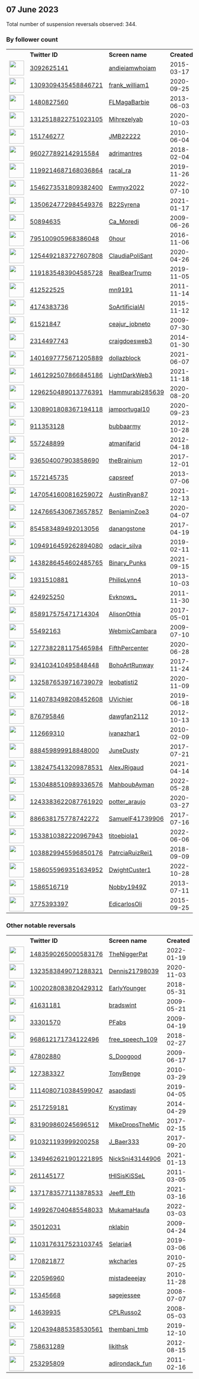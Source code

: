 
## 07 June 2023
Total number of suspension reversals observed: 344.

### By follower count
<table><tr><th></th><th align="left">Twitter ID</th><th align="left">Screen name</th>
<th align="left">Created</th><th align="left">Status</th><th align="left">Suspended</th><th align="left">Followers</th>
<tr><td><a href="https://pbs.twimg.com/profile_images/1669563526342492164/NrH95QjG_normal.jpg"><img src="https://pbs.twimg.com/profile_images/1669563526342492164/NrH95QjG_normal.jpg" width="40px" height="40px" align="center"/></a></td><td><a href="https://twitter.com/intent/user?user_id=3092625141">3092625141</a></td><td><a href="https://twitter.com/andieiamwhoiam">andieiamwhoiam</a></td><td>2015-03-17</td><td align="center"></td><td></td><td>28394</td></tr>
<tr><td><a href="https://pbs.twimg.com/profile_images/1581485499285471232/lJlhtBHv_normal.jpg"><img src="https://pbs.twimg.com/profile_images/1581485499285471232/lJlhtBHv_normal.jpg" width="40px" height="40px" align="center"/></a></td><td><a href="https://twitter.com/intent/user?user_id=1309309435458846721">1309309435458846721</a></td><td><a href="https://twitter.com/frank_william1">frank_william1</a></td><td>2020-09-25</td><td align="center"></td><td>2023-03-04</td><td>23016</td></tr>
<tr><td><a href="https://pbs.twimg.com/profile_images/1666339820375769089/3tMLOmSw_normal.jpg"><img src="https://pbs.twimg.com/profile_images/1666339820375769089/3tMLOmSw_normal.jpg" width="40px" height="40px" align="center"/></a></td><td><a href="https://twitter.com/intent/user?user_id=1480827560">1480827560</a></td><td><a href="https://twitter.com/FLMagaBarbie">FLMagaBarbie</a></td><td>2013-06-03</td><td align="center"></td><td>2023-04-22</td><td>22649</td></tr>
<tr><td><a href="https://pbs.twimg.com/profile_images/1666206983295229961/Iqk5PCDo_normal.jpg"><img src="https://pbs.twimg.com/profile_images/1666206983295229961/Iqk5PCDo_normal.jpg" width="40px" height="40px" align="center"/></a></td><td><a href="https://twitter.com/intent/user?user_id=1312518822751023105">1312518822751023105</a></td><td><a href="https://twitter.com/Mihrezelyab">Mihrezelyab</a></td><td>2020-10-03</td><td align="center"></td><td></td><td>19932</td></tr>
<tr><td><a href="https://pbs.twimg.com/profile_images/1550271652348526592/Zup1fdKK_normal.jpg"><img src="https://pbs.twimg.com/profile_images/1550271652348526592/Zup1fdKK_normal.jpg" width="40px" height="40px" align="center"/></a></td><td><a href="https://twitter.com/intent/user?user_id=151746277">151746277</a></td><td><a href="https://twitter.com/JMB22222">JMB22222</a></td><td>2010-06-04</td><td align="center"></td><td>2022-10-21</td><td>18138</td></tr>
<tr><td><a href="https://pbs.twimg.com/profile_images/1666529333916192772/AKubbsq0_normal.jpg"><img src="https://pbs.twimg.com/profile_images/1666529333916192772/AKubbsq0_normal.jpg" width="40px" height="40px" align="center"/></a></td><td><a href="https://twitter.com/intent/user?user_id=960277892142915584">960277892142915584</a></td><td><a href="https://twitter.com/adrimantres">adrimantres</a></td><td>2018-02-04</td><td align="center"></td><td>2023-03-04</td><td>15835</td></tr>
<tr><td><a href="https://pbs.twimg.com/profile_images/1590147034883174401/ii6qzvgt_normal.jpg"><img src="https://pbs.twimg.com/profile_images/1590147034883174401/ii6qzvgt_normal.jpg" width="40px" height="40px" align="center"/></a></td><td><a href="https://twitter.com/intent/user?user_id=1199214687168036864">1199214687168036864</a></td><td><a href="https://twitter.com/racal_ra">racal_ra</a></td><td>2019-11-26</td><td align="center">🚫</td><td>2023-04-30</td><td>14069</td></tr>
<tr><td><a href="https://pbs.twimg.com/profile_images/1623987547100643329/jo4S_dtJ_normal.jpg"><img src="https://pbs.twimg.com/profile_images/1623987547100643329/jo4S_dtJ_normal.jpg" width="40px" height="40px" align="center"/></a></td><td><a href="https://twitter.com/intent/user?user_id=1546273531809382400">1546273531809382400</a></td><td><a href="https://twitter.com/Ewmyx2022">Ewmyx2022</a></td><td>2022-07-10</td><td align="center"></td><td>2023-03-15</td><td>13918</td></tr>
<tr><td><a href="https://pbs.twimg.com/profile_images/1647785693597388803/jfzZUUQc_normal.jpg"><img src="https://pbs.twimg.com/profile_images/1647785693597388803/jfzZUUQc_normal.jpg" width="40px" height="40px" align="center"/></a></td><td><a href="https://twitter.com/intent/user?user_id=1350624772984549376">1350624772984549376</a></td><td><a href="https://twitter.com/B22Syrena">B22Syrena</a></td><td>2021-01-17</td><td align="center"></td><td></td><td>10366</td></tr>
<tr><td><a href="https://pbs.twimg.com/profile_images/1575635361912561665/RpKEvcEU_normal.jpg"><img src="https://pbs.twimg.com/profile_images/1575635361912561665/RpKEvcEU_normal.jpg" width="40px" height="40px" align="center"/></a></td><td><a href="https://twitter.com/intent/user?user_id=50894635">50894635</a></td><td><a href="https://twitter.com/Ca_Moredi">Ca_Moredi</a></td><td>2009-06-26</td><td align="center"></td><td>2022-10-17</td><td>9657</td></tr>
<tr><td><a href="https://pbs.twimg.com/profile_images/1668070999584022529/rV0HjBdU_normal.jpg"><img src="https://pbs.twimg.com/profile_images/1668070999584022529/rV0HjBdU_normal.jpg" width="40px" height="40px" align="center"/></a></td><td><a href="https://twitter.com/intent/user?user_id=795100905968386048">795100905968386048</a></td><td><a href="https://twitter.com/0hour">0hour</a></td><td>2016-11-06</td><td align="center"></td><td></td><td>9340</td></tr>
<tr><td><a href="https://pbs.twimg.com/profile_images/1618709101374050306/ac3aTwCC_normal.jpg"><img src="https://pbs.twimg.com/profile_images/1618709101374050306/ac3aTwCC_normal.jpg" width="40px" height="40px" align="center"/></a></td><td><a href="https://twitter.com/intent/user?user_id=1254492183727607808">1254492183727607808</a></td><td><a href="https://twitter.com/ClaudiaPoliSant">ClaudiaPoliSant</a></td><td>2020-04-26</td><td align="center"></td><td>2022-11-08</td><td>8626</td></tr>
<tr><td><a href="https://pbs.twimg.com/profile_images/1272595260435243010/jDSD8FJ__normal.jpg"><img src="https://pbs.twimg.com/profile_images/1272595260435243010/jDSD8FJ__normal.jpg" width="40px" height="40px" align="center"/></a></td><td><a href="https://twitter.com/intent/user?user_id=1191835483904585728">1191835483904585728</a></td><td><a href="https://twitter.com/RealBearTrump">RealBearTrump</a></td><td>2019-11-05</td><td align="center"></td><td></td><td>7333</td></tr>
<tr><td><a href="https://pbs.twimg.com/profile_images/1502337617957957645/NN23FNma_normal.jpg"><img src="https://pbs.twimg.com/profile_images/1502337617957957645/NN23FNma_normal.jpg" width="40px" height="40px" align="center"/></a></td><td><a href="https://twitter.com/intent/user?user_id=412522525">412522525</a></td><td><a href="https://twitter.com/mn9191">mn9191</a></td><td>2011-11-14</td><td align="center"></td><td>2023-05-25</td><td>7267</td></tr>
<tr><td><a href="https://pbs.twimg.com/profile_images/1659958968465104897/2OCDHqIL_normal.jpg"><img src="https://pbs.twimg.com/profile_images/1659958968465104897/2OCDHqIL_normal.jpg" width="40px" height="40px" align="center"/></a></td><td><a href="https://twitter.com/intent/user?user_id=4174383736">4174383736</a></td><td><a href="https://twitter.com/SoArtificialAI">SoArtificialAI</a></td><td>2015-11-12</td><td align="center"></td><td>2023-03-29</td><td>7170</td></tr>
<tr><td><a href="https://pbs.twimg.com/profile_images/1639849875817873410/asRZUDoO_normal.jpg"><img src="https://pbs.twimg.com/profile_images/1639849875817873410/asRZUDoO_normal.jpg" width="40px" height="40px" align="center"/></a></td><td><a href="https://twitter.com/intent/user?user_id=61521847">61521847</a></td><td><a href="https://twitter.com/ceajur_jobneto">ceajur_jobneto</a></td><td>2009-07-30</td><td align="center"></td><td></td><td>6995</td></tr>
<tr><td><a href="https://pbs.twimg.com/profile_images/1669768503618928657/pUJWE058_normal.jpg"><img src="https://pbs.twimg.com/profile_images/1669768503618928657/pUJWE058_normal.jpg" width="40px" height="40px" align="center"/></a></td><td><a href="https://twitter.com/intent/user?user_id=2314497743">2314497743</a></td><td><a href="https://twitter.com/craigdoesweb3">craigdoesweb3</a></td><td>2014-01-30</td><td align="center"></td><td>2023-06-01</td><td>6989</td></tr>
<tr><td><a href="https://pbs.twimg.com/profile_images/1669500655726100481/zxODU01T_normal.png"><img src="https://pbs.twimg.com/profile_images/1669500655726100481/zxODU01T_normal.png" width="40px" height="40px" align="center"/></a></td><td><a href="https://twitter.com/intent/user?user_id=1401697775671205889">1401697775671205889</a></td><td><a href="https://twitter.com/dollazblock">dollazblock</a></td><td>2021-06-07</td><td align="center"></td><td>2023-06-01</td><td>5881</td></tr>
<tr><td><a href="https://pbs.twimg.com/profile_images/1575129345567428612/Ejgeg_y5_normal.jpg"><img src="https://pbs.twimg.com/profile_images/1575129345567428612/Ejgeg_y5_normal.jpg" width="40px" height="40px" align="center"/></a></td><td><a href="https://twitter.com/intent/user?user_id=1461292507866845186">1461292507866845186</a></td><td><a href="https://twitter.com/LightDarkWeb3">LightDarkWeb3</a></td><td>2021-11-18</td><td align="center"></td><td>2023-06-01</td><td>5765</td></tr>
<tr><td><a href="https://pbs.twimg.com/profile_images/1523613642876325888/TcbH7tCz_normal.jpg"><img src="https://pbs.twimg.com/profile_images/1523613642876325888/TcbH7tCz_normal.jpg" width="40px" height="40px" align="center"/></a></td><td><a href="https://twitter.com/intent/user?user_id=1296250489013776391">1296250489013776391</a></td><td><a href="https://twitter.com/Hammurabi285639">Hammurabi285639</a></td><td>2020-08-20</td><td align="center"></td><td></td><td>5539</td></tr>
<tr><td><a href="https://pbs.twimg.com/profile_images/1467675293473255425/0WAv_gj9_normal.jpg"><img src="https://pbs.twimg.com/profile_images/1467675293473255425/0WAv_gj9_normal.jpg" width="40px" height="40px" align="center"/></a></td><td><a href="https://twitter.com/intent/user?user_id=1308901808367194118">1308901808367194118</a></td><td><a href="https://twitter.com/jamportugal10">jamportugal10</a></td><td>2020-09-23</td><td align="center"></td><td></td><td>5377</td></tr>
<tr><td><a href="https://pbs.twimg.com/profile_images/1220511851756302336/ysvBDFpo_normal.jpg"><img src="https://pbs.twimg.com/profile_images/1220511851756302336/ysvBDFpo_normal.jpg" width="40px" height="40px" align="center"/></a></td><td><a href="https://twitter.com/intent/user?user_id=911353128">911353128</a></td><td><a href="https://twitter.com/bubbaarmy">bubbaarmy</a></td><td>2012-10-28</td><td align="center"></td><td></td><td>5374</td></tr>
<tr><td><a href="https://pbs.twimg.com/profile_images/610456299046891520/-jQnpRYy_normal.jpg"><img src="https://pbs.twimg.com/profile_images/610456299046891520/-jQnpRYy_normal.jpg" width="40px" height="40px" align="center"/></a></td><td><a href="https://twitter.com/intent/user?user_id=557248899">557248899</a></td><td><a href="https://twitter.com/atmanifarid">atmanifarid</a></td><td>2012-04-18</td><td align="center"></td><td>2023-05-29</td><td>5059</td></tr>
<tr><td><a href="https://pbs.twimg.com/profile_images/1667617941846646786/VdzNk2R8_normal.jpg"><img src="https://pbs.twimg.com/profile_images/1667617941846646786/VdzNk2R8_normal.jpg" width="40px" height="40px" align="center"/></a></td><td><a href="https://twitter.com/intent/user?user_id=936504007903858690">936504007903858690</a></td><td><a href="https://twitter.com/theBrainium">theBrainium</a></td><td>2017-12-01</td><td align="center"></td><td>2023-06-01</td><td>5049</td></tr>
<tr><td><a href="https://pbs.twimg.com/profile_images/1018274420530532352/HClD1g89_normal.jpg"><img src="https://pbs.twimg.com/profile_images/1018274420530532352/HClD1g89_normal.jpg" width="40px" height="40px" align="center"/></a></td><td><a href="https://twitter.com/intent/user?user_id=1572145735">1572145735</a></td><td><a href="https://twitter.com/capsreef">capsreef</a></td><td>2013-07-06</td><td align="center"></td><td></td><td>4941</td></tr>
<tr><td><a href="https://pbs.twimg.com/profile_images/1616704431302615040/guX8yu1k_normal.png"><img src="https://pbs.twimg.com/profile_images/1616704431302615040/guX8yu1k_normal.png" width="40px" height="40px" align="center"/></a></td><td><a href="https://twitter.com/intent/user?user_id=1470541600816259072">1470541600816259072</a></td><td><a href="https://twitter.com/AustinRyan87">AustinRyan87</a></td><td>2021-12-13</td><td align="center"></td><td>2023-06-01</td><td>4425</td></tr>
<tr><td><a href="https://pbs.twimg.com/profile_images/1650293064500498440/9pkyxhhM_normal.jpg"><img src="https://pbs.twimg.com/profile_images/1650293064500498440/9pkyxhhM_normal.jpg" width="40px" height="40px" align="center"/></a></td><td><a href="https://twitter.com/intent/user?user_id=1247665430673657857">1247665430673657857</a></td><td><a href="https://twitter.com/BenjaminZoe3">BenjaminZoe3</a></td><td>2020-04-07</td><td align="center"></td><td>2023-06-02</td><td>4277</td></tr>
<tr><td><a href="https://pbs.twimg.com/profile_images/1586223545750675456/UqkfPQim_normal.jpg"><img src="https://pbs.twimg.com/profile_images/1586223545750675456/UqkfPQim_normal.jpg" width="40px" height="40px" align="center"/></a></td><td><a href="https://twitter.com/intent/user?user_id=854583489492013056">854583489492013056</a></td><td><a href="https://twitter.com/danangstone">danangstone</a></td><td>2017-04-19</td><td align="center"></td><td>2023-05-11</td><td>4165</td></tr>
<tr><td><a href="https://pbs.twimg.com/profile_images/1496468357394145281/8FLBKHdc_normal.jpg"><img src="https://pbs.twimg.com/profile_images/1496468357394145281/8FLBKHdc_normal.jpg" width="40px" height="40px" align="center"/></a></td><td><a href="https://twitter.com/intent/user?user_id=1094916459262894080">1094916459262894080</a></td><td><a href="https://twitter.com/odacir_silva">odacir_silva</a></td><td>2019-02-11</td><td align="center"></td><td>2022-11-08</td><td>4063</td></tr>
<tr><td><a href="https://pbs.twimg.com/profile_images/1438289035810770946/2oDzcMQo_normal.jpg"><img src="https://pbs.twimg.com/profile_images/1438289035810770946/2oDzcMQo_normal.jpg" width="40px" height="40px" align="center"/></a></td><td><a href="https://twitter.com/intent/user?user_id=1438286454602485765">1438286454602485765</a></td><td><a href="https://twitter.com/Binary_Punks">Binary_Punks</a></td><td>2021-09-15</td><td align="center"></td><td>2023-01-16</td><td>3857</td></tr>
<tr><td><a href="https://pbs.twimg.com/profile_images/1667591577701687296/nfzhgR6Y_normal.jpg"><img src="https://pbs.twimg.com/profile_images/1667591577701687296/nfzhgR6Y_normal.jpg" width="40px" height="40px" align="center"/></a></td><td><a href="https://twitter.com/intent/user?user_id=1931510881">1931510881</a></td><td><a href="https://twitter.com/PhilipLynn4">PhilipLynn4</a></td><td>2013-10-03</td><td align="center"></td><td>2022-08-19</td><td>3830</td></tr>
<tr><td><a href="https://pbs.twimg.com/profile_images/1670292205200605185/DOmWCxVH_normal.jpg"><img src="https://pbs.twimg.com/profile_images/1670292205200605185/DOmWCxVH_normal.jpg" width="40px" height="40px" align="center"/></a></td><td><a href="https://twitter.com/intent/user?user_id=424925250">424925250</a></td><td><a href="https://twitter.com/Evknows_">Evknows_</a></td><td>2011-11-30</td><td align="center"></td><td>2023-06-01</td><td>3824</td></tr>
<tr><td><a href="https://pbs.twimg.com/profile_images/1644150850431119362/iJqVFFeu_normal.jpg"><img src="https://pbs.twimg.com/profile_images/1644150850431119362/iJqVFFeu_normal.jpg" width="40px" height="40px" align="center"/></a></td><td><a href="https://twitter.com/intent/user?user_id=858917575471714304">858917575471714304</a></td><td><a href="https://twitter.com/AlisonOthia">AlisonOthia</a></td><td>2017-05-01</td><td align="center"></td><td>2022-05-26</td><td>3750</td></tr>
<tr><td><a href="https://pbs.twimg.com/profile_images/1381998914988036097/v8nyCZZE_normal.jpg"><img src="https://pbs.twimg.com/profile_images/1381998914988036097/v8nyCZZE_normal.jpg" width="40px" height="40px" align="center"/></a></td><td><a href="https://twitter.com/intent/user?user_id=55492163">55492163</a></td><td><a href="https://twitter.com/WebmixCambara">WebmixCambara</a></td><td>2009-07-10</td><td align="center"></td><td>2022-11-20</td><td>3597</td></tr>
<tr><td><a href="https://pbs.twimg.com/profile_images/1383252477273800707/UaxGFVpY_normal.jpg"><img src="https://pbs.twimg.com/profile_images/1383252477273800707/UaxGFVpY_normal.jpg" width="40px" height="40px" align="center"/></a></td><td><a href="https://twitter.com/intent/user?user_id=1277382281175465984">1277382281175465984</a></td><td><a href="https://twitter.com/FifthPercenter">FifthPercenter</a></td><td>2020-06-28</td><td align="center"></td><td>2022-11-30</td><td>3570</td></tr>
<tr><td><a href="https://pbs.twimg.com/profile_images/1662421439549677568/_85GbYit_normal.jpg"><img src="https://pbs.twimg.com/profile_images/1662421439549677568/_85GbYit_normal.jpg" width="40px" height="40px" align="center"/></a></td><td><a href="https://twitter.com/intent/user?user_id=934103410495848448">934103410495848448</a></td><td><a href="https://twitter.com/BohoArtRunway">BohoArtRunway</a></td><td>2017-11-24</td><td align="center"></td><td>2023-06-02</td><td>3542</td></tr>
<tr><td><a href="https://pbs.twimg.com/profile_images/1506992275645247492/3mUMhJTs_normal.jpg"><img src="https://pbs.twimg.com/profile_images/1506992275645247492/3mUMhJTs_normal.jpg" width="40px" height="40px" align="center"/></a></td><td><a href="https://twitter.com/intent/user?user_id=1325876539716739079">1325876539716739079</a></td><td><a href="https://twitter.com/leobatisti2">leobatisti2</a></td><td>2020-11-09</td><td align="center"></td><td></td><td>3478</td></tr>
<tr><td><a href="https://pbs.twimg.com/profile_images/1483412028182126595/5ZzY8CAK_normal.jpg"><img src="https://pbs.twimg.com/profile_images/1483412028182126595/5ZzY8CAK_normal.jpg" width="40px" height="40px" align="center"/></a></td><td><a href="https://twitter.com/intent/user?user_id=1140783498208452608">1140783498208452608</a></td><td><a href="https://twitter.com/UVichier">UVichier</a></td><td>2019-06-18</td><td align="center"></td><td>2022-09-21</td><td>3442</td></tr>
<tr><td><a href="https://pbs.twimg.com/profile_images/1154375414292340742/vfU3loKK_normal.jpg"><img src="https://pbs.twimg.com/profile_images/1154375414292340742/vfU3loKK_normal.jpg" width="40px" height="40px" align="center"/></a></td><td><a href="https://twitter.com/intent/user?user_id=876795846">876795846</a></td><td><a href="https://twitter.com/dawgfan2112">dawgfan2112</a></td><td>2012-10-13</td><td align="center"></td><td></td><td>3423</td></tr>
<tr><td><a href="https://pbs.twimg.com/profile_images/1651505234135642114/je6G99h-_normal.jpg"><img src="https://pbs.twimg.com/profile_images/1651505234135642114/je6G99h-_normal.jpg" width="40px" height="40px" align="center"/></a></td><td><a href="https://twitter.com/intent/user?user_id=112669310">112669310</a></td><td><a href="https://twitter.com/ivanazhar1">ivanazhar1</a></td><td>2010-02-09</td><td align="center"></td><td>2023-03-21</td><td>3378</td></tr>
<tr><td><a href="https://pbs.twimg.com/profile_images/890570126113878016/f3QQbH-Q_normal.jpg"><img src="https://pbs.twimg.com/profile_images/890570126113878016/f3QQbH-Q_normal.jpg" width="40px" height="40px" align="center"/></a></td><td><a href="https://twitter.com/intent/user?user_id=888459899918848000">888459899918848000</a></td><td><a href="https://twitter.com/JuneDusty">JuneDusty</a></td><td>2017-07-21</td><td align="center"></td><td>2022-08-22</td><td>3186</td></tr>
<tr><td><a href="https://pbs.twimg.com/profile_images/1484337333314809859/v5Sa7V-B_normal.jpg"><img src="https://pbs.twimg.com/profile_images/1484337333314809859/v5Sa7V-B_normal.jpg" width="40px" height="40px" align="center"/></a></td><td><a href="https://twitter.com/intent/user?user_id=1382475413209878531">1382475413209878531</a></td><td><a href="https://twitter.com/AlexJRigaud">AlexJRigaud</a></td><td>2021-04-14</td><td align="center"></td><td></td><td>3136</td></tr>
<tr><td><a href="https://pbs.twimg.com/profile_images/1638985214344024064/2nYLspW0_normal.jpg"><img src="https://pbs.twimg.com/profile_images/1638985214344024064/2nYLspW0_normal.jpg" width="40px" height="40px" align="center"/></a></td><td><a href="https://twitter.com/intent/user?user_id=1530488510989336576">1530488510989336576</a></td><td><a href="https://twitter.com/MahboubAyman">MahboubAyman</a></td><td>2022-05-28</td><td align="center"></td><td>2023-06-01</td><td>3045</td></tr>
<tr><td><a href="https://pbs.twimg.com/profile_images/1660425732223381506/z2GPBCCr_normal.jpg"><img src="https://pbs.twimg.com/profile_images/1660425732223381506/z2GPBCCr_normal.jpg" width="40px" height="40px" align="center"/></a></td><td><a href="https://twitter.com/intent/user?user_id=1243383622087761920">1243383622087761920</a></td><td><a href="https://twitter.com/potter_araujo">potter_araujo</a></td><td>2020-03-27</td><td align="center"></td><td>2022-10-14</td><td>2916</td></tr>
<tr><td><a href="https://pbs.twimg.com/profile_images/1070051508429967360/bigm2HIH_normal.jpg"><img src="https://pbs.twimg.com/profile_images/1070051508429967360/bigm2HIH_normal.jpg" width="40px" height="40px" align="center"/></a></td><td><a href="https://twitter.com/intent/user?user_id=886638175778742272">886638175778742272</a></td><td><a href="https://twitter.com/SamuelF41739906">SamuelF41739906</a></td><td>2017-07-16</td><td align="center"></td><td>2022-10-17</td><td>2741</td></tr>
<tr><td><a href="https://pbs.twimg.com/profile_images/1664343647045689365/0eJsq3xP_normal.jpg"><img src="https://pbs.twimg.com/profile_images/1664343647045689365/0eJsq3xP_normal.jpg" width="40px" height="40px" align="center"/></a></td><td><a href="https://twitter.com/intent/user?user_id=1533810382220967943">1533810382220967943</a></td><td><a href="https://twitter.com/titoebiola1">titoebiola1</a></td><td>2022-06-06</td><td align="center"></td><td>2023-03-19</td><td>2659</td></tr>
<tr><td><a href="https://pbs.twimg.com/profile_images/1559971307311095809/1xBV1f8R_normal.png"><img src="https://pbs.twimg.com/profile_images/1559971307311095809/1xBV1f8R_normal.png" width="40px" height="40px" align="center"/></a></td><td><a href="https://twitter.com/intent/user?user_id=1038829945596850176">1038829945596850176</a></td><td><a href="https://twitter.com/PatrciaRuizRei1">PatrciaRuizRei1</a></td><td>2018-09-09</td><td align="center"></td><td>2022-12-10</td><td>2655</td></tr>
<tr><td><a href="https://pbs.twimg.com/profile_images/1597685424905920521/Xwfm-EMQ_normal.jpg"><img src="https://pbs.twimg.com/profile_images/1597685424905920521/Xwfm-EMQ_normal.jpg" width="40px" height="40px" align="center"/></a></td><td><a href="https://twitter.com/intent/user?user_id=1586055969351634952">1586055969351634952</a></td><td><a href="https://twitter.com/DwightCuster1">DwightCuster1</a></td><td>2022-10-28</td><td align="center"></td><td>2023-06-06</td><td>2648</td></tr>
<tr><td><a href="https://pbs.twimg.com/profile_images/683294842626150400/q0qHvsoT_normal.jpg"><img src="https://pbs.twimg.com/profile_images/683294842626150400/q0qHvsoT_normal.jpg" width="40px" height="40px" align="center"/></a></td><td><a href="https://twitter.com/intent/user?user_id=1586516719">1586516719</a></td><td><a href="https://twitter.com/Nobby1949Z">Nobby1949Z</a></td><td>2013-07-11</td><td align="center"></td><td></td><td>2490</td></tr>
<tr><td><a href="https://pbs.twimg.com/profile_images/1559992449703059458/mhamtR_Z_normal.jpg"><img src="https://pbs.twimg.com/profile_images/1559992449703059458/mhamtR_Z_normal.jpg" width="40px" height="40px" align="center"/></a></td><td><a href="https://twitter.com/intent/user?user_id=3775393397">3775393397</a></td><td><a href="https://twitter.com/EdicarlosOli">EdicarlosOli</a></td><td>2015-09-25</td><td align="center"></td><td>2022-10-15</td><td>2426</td></tr>
</table>

### Other notable reversals
<table><tr><th></th><th align="left">Twitter ID</th><th align="left">Screen name</th>
<th align="left">Created</th><th align="left">Status</th><th align="left">Suspended</th><th align="left">Followers</th>
<tr><td><a href="https://pbs.twimg.com/profile_images/1484326148863524874/cx4488n__normal.jpg"><img src="https://pbs.twimg.com/profile_images/1484326148863524874/cx4488n__normal.jpg" width="40px" height="40px" align="center"/></a></td><td><a href="https://twitter.com/intent/user?user_id=1483590265000583176">1483590265000583176</a></td><td><a href="https://twitter.com/TheNiggerPat">TheNiggerPat</a></td><td>2022-01-19</td><td align="center"></td><td>2022-11-07</td><td>474</td></tr>
<tr><td><a href="https://pbs.twimg.com/profile_images/1668155251466149890/lcnfMiFI_normal.jpg"><img src="https://pbs.twimg.com/profile_images/1668155251466149890/lcnfMiFI_normal.jpg" width="40px" height="40px" align="center"/></a></td><td><a href="https://twitter.com/intent/user?user_id=1323583849071288321">1323583849071288321</a></td><td><a href="https://twitter.com/Dennis21798039">Dennis21798039</a></td><td>2020-11-03</td><td align="center"></td><td>2022-12-31</td><td>913</td></tr>
<tr><td><a href="https://pbs.twimg.com/profile_images/1337752286987214848/-PqtcgUS_normal.jpg"><img src="https://pbs.twimg.com/profile_images/1337752286987214848/-PqtcgUS_normal.jpg" width="40px" height="40px" align="center"/></a></td><td><a href="https://twitter.com/intent/user?user_id=1002028083820429312">1002028083820429312</a></td><td><a href="https://twitter.com/EarlyYounger">EarlyYounger</a></td><td>2018-05-31</td><td align="center"></td><td>2023-05-28</td><td>173</td></tr>
<tr><td><a href="https://pbs.twimg.com/profile_images/1103822726089883648/08vgvgeO_normal.png"><img src="https://pbs.twimg.com/profile_images/1103822726089883648/08vgvgeO_normal.png" width="40px" height="40px" align="center"/></a></td><td><a href="https://twitter.com/intent/user?user_id=41631181">41631181</a></td><td><a href="https://twitter.com/bradswint">bradswint</a></td><td>2009-05-21</td><td align="center">🔒</td><td>2023-03-30</td><td>20</td></tr>
<tr><td><a href="https://pbs.twimg.com/profile_images/1327303728806981634/xSbbAKcy_normal.jpg"><img src="https://pbs.twimg.com/profile_images/1327303728806981634/xSbbAKcy_normal.jpg" width="40px" height="40px" align="center"/></a></td><td><a href="https://twitter.com/intent/user?user_id=33301570">33301570</a></td><td><a href="https://twitter.com/PFabs">PFabs</a></td><td>2009-04-19</td><td align="center"></td><td>2023-05-28</td><td>41</td></tr>
<tr><td><a href="https://abs.twimg.com/sticky/default_profile_images/default_profile_normal.png"><img src="https://abs.twimg.com/sticky/default_profile_images/default_profile_normal.png" width="40px" height="40px" align="center"/></a></td><td><a href="https://twitter.com/intent/user?user_id=968612171734122496">968612171734122496</a></td><td><a href="https://twitter.com/free_speech_109">free_speech_109</a></td><td>2018-02-27</td><td align="center"></td><td>2023-05-28</td><td>38</td></tr>
<tr><td><a href="https://pbs.twimg.com/profile_images/1437846248560672779/iQjxrec0_normal.jpg"><img src="https://pbs.twimg.com/profile_images/1437846248560672779/iQjxrec0_normal.jpg" width="40px" height="40px" align="center"/></a></td><td><a href="https://twitter.com/intent/user?user_id=47802880">47802880</a></td><td><a href="https://twitter.com/S_Doogood">S_Doogood</a></td><td>2009-06-17</td><td align="center"></td><td>2022-12-11</td><td>476</td></tr>
<tr><td><a href="https://pbs.twimg.com/profile_images/430532192070930433/tOQvELd-_normal.jpeg"><img src="https://pbs.twimg.com/profile_images/430532192070930433/tOQvELd-_normal.jpeg" width="40px" height="40px" align="center"/></a></td><td><a href="https://twitter.com/intent/user?user_id=127383327">127383327</a></td><td><a href="https://twitter.com/TonyBenge">TonyBenge</a></td><td>2010-03-29</td><td align="center"></td><td>2023-06-02</td><td>1191</td></tr>
<tr><td><a href="https://pbs.twimg.com/profile_images/1617178766567940104/q36M0jH6_normal.jpg"><img src="https://pbs.twimg.com/profile_images/1617178766567940104/q36M0jH6_normal.jpg" width="40px" height="40px" align="center"/></a></td><td><a href="https://twitter.com/intent/user?user_id=1114080710384599047">1114080710384599047</a></td><td><a href="https://twitter.com/asapdasti">asapdasti</a></td><td>2019-04-05</td><td align="center">🔒</td><td>2023-05-29</td><td>3</td></tr>
<tr><td><a href="https://pbs.twimg.com/profile_images/1519710829268119556/eEFghSGN_normal.jpg"><img src="https://pbs.twimg.com/profile_images/1519710829268119556/eEFghSGN_normal.jpg" width="40px" height="40px" align="center"/></a></td><td><a href="https://twitter.com/intent/user?user_id=2517259181">2517259181</a></td><td><a href="https://twitter.com/Krystimay">Krystimay</a></td><td>2014-04-29</td><td align="center"></td><td>2023-05-29</td><td>3</td></tr>
<tr><td><a href="https://pbs.twimg.com/profile_images/1384798431022092290/qmU5opzO_normal.jpg"><img src="https://pbs.twimg.com/profile_images/1384798431022092290/qmU5opzO_normal.jpg" width="40px" height="40px" align="center"/></a></td><td><a href="https://twitter.com/intent/user?user_id=831909860245696512">831909860245696512</a></td><td><a href="https://twitter.com/MikeDropsTheMic">MikeDropsTheMic</a></td><td>2017-02-15</td><td align="center"></td><td>2023-06-03</td><td>41</td></tr>
<tr><td><a href="https://pbs.twimg.com/profile_images/1494150434381914118/FBWUOTOW_normal.jpg"><img src="https://pbs.twimg.com/profile_images/1494150434381914118/FBWUOTOW_normal.jpg" width="40px" height="40px" align="center"/></a></td><td><a href="https://twitter.com/intent/user?user_id=910321193999200258">910321193999200258</a></td><td><a href="https://twitter.com/J_Baer333">J_Baer333</a></td><td>2017-09-20</td><td align="center"></td><td>2023-01-08</td><td>6</td></tr>
<tr><td><a href="https://pbs.twimg.com/profile_images/1666679000465276929/Yoe6xPPp_normal.jpg"><img src="https://pbs.twimg.com/profile_images/1666679000465276929/Yoe6xPPp_normal.jpg" width="40px" height="40px" align="center"/></a></td><td><a href="https://twitter.com/intent/user?user_id=1349462621901221895">1349462621901221895</a></td><td><a href="https://twitter.com/NickSni43144906">NickSni43144906</a></td><td>2021-01-13</td><td align="center"></td><td>2023-06-01</td><td>1852</td></tr>
<tr><td><a href="https://pbs.twimg.com/profile_images/1574542250318745606/rEvx49Dz_normal.jpg"><img src="https://pbs.twimg.com/profile_images/1574542250318745606/rEvx49Dz_normal.jpg" width="40px" height="40px" align="center"/></a></td><td><a href="https://twitter.com/intent/user?user_id=261145177">261145177</a></td><td><a href="https://twitter.com/tHISisKiSSeL">tHISisKiSSeL</a></td><td>2011-03-05</td><td align="center"></td><td>2022-10-21</td><td>96</td></tr>
<tr><td><a href="https://pbs.twimg.com/profile_images/1629242563818360837/QvH4zn5A_normal.jpg"><img src="https://pbs.twimg.com/profile_images/1629242563818360837/QvH4zn5A_normal.jpg" width="40px" height="40px" align="center"/></a></td><td><a href="https://twitter.com/intent/user?user_id=1371783577113878533">1371783577113878533</a></td><td><a href="https://twitter.com/Jeeff_Eth">Jeeff_Eth</a></td><td>2021-03-16</td><td align="center"></td><td>2023-06-02</td><td>2162</td></tr>
<tr><td><a href="https://pbs.twimg.com/profile_images/1634205992085749760/xjQqPspw_normal.jpg"><img src="https://pbs.twimg.com/profile_images/1634205992085749760/xjQqPspw_normal.jpg" width="40px" height="40px" align="center"/></a></td><td><a href="https://twitter.com/intent/user?user_id=1499267040485548033">1499267040485548033</a></td><td><a href="https://twitter.com/MukamaHaufa">MukamaHaufa</a></td><td>2022-03-03</td><td align="center"></td><td>2023-05-29</td><td>635</td></tr>
<tr><td><a href="https://pbs.twimg.com/profile_images/1524831545948786710/BK-ZhyhY_normal.jpg"><img src="https://pbs.twimg.com/profile_images/1524831545948786710/BK-ZhyhY_normal.jpg" width="40px" height="40px" align="center"/></a></td><td><a href="https://twitter.com/intent/user?user_id=35012031">35012031</a></td><td><a href="https://twitter.com/nklabin">nklabin</a></td><td>2009-04-24</td><td align="center"></td><td>2022-12-18</td><td>241</td></tr>
<tr><td><a href="https://pbs.twimg.com/profile_images/1586223650595917825/1ZQsNob8_normal.jpg"><img src="https://pbs.twimg.com/profile_images/1586223650595917825/1ZQsNob8_normal.jpg" width="40px" height="40px" align="center"/></a></td><td><a href="https://twitter.com/intent/user?user_id=1103176317523103745">1103176317523103745</a></td><td><a href="https://twitter.com/Selaria4">Selaria4</a></td><td>2019-03-06</td><td align="center"></td><td>2023-05-27</td><td>134</td></tr>
<tr><td><a href="https://pbs.twimg.com/profile_images/2733004649/d3c52cead83802fb2d2fda548d510933_normal.jpeg"><img src="https://pbs.twimg.com/profile_images/2733004649/d3c52cead83802fb2d2fda548d510933_normal.jpeg" width="40px" height="40px" align="center"/></a></td><td><a href="https://twitter.com/intent/user?user_id=170821877">170821877</a></td><td><a href="https://twitter.com/wkcharles">wkcharles</a></td><td>2010-07-25</td><td align="center"></td><td>2023-03-23</td><td>91</td></tr>
<tr><td><a href="https://abs.twimg.com/sticky/default_profile_images/default_profile_normal.png"><img src="https://abs.twimg.com/sticky/default_profile_images/default_profile_normal.png" width="40px" height="40px" align="center"/></a></td><td><a href="https://twitter.com/intent/user?user_id=220596960">220596960</a></td><td><a href="https://twitter.com/mistadeeejay">mistadeeejay</a></td><td>2010-11-28</td><td align="center"></td><td>2023-03-30</td><td>111</td></tr>
<tr><td><a href="https://pbs.twimg.com/profile_images/564246732590944257/c-DL_10q_normal.jpeg"><img src="https://pbs.twimg.com/profile_images/564246732590944257/c-DL_10q_normal.jpeg" width="40px" height="40px" align="center"/></a></td><td><a href="https://twitter.com/intent/user?user_id=15345668">15345668</a></td><td><a href="https://twitter.com/sagejessee">sagejessee</a></td><td>2008-07-07</td><td align="center">🔒</td><td>2023-03-20</td><td>64</td></tr>
<tr><td><a href="https://pbs.twimg.com/profile_images/906272005829181440/-XJmUkwZ_normal.jpg"><img src="https://pbs.twimg.com/profile_images/906272005829181440/-XJmUkwZ_normal.jpg" width="40px" height="40px" align="center"/></a></td><td><a href="https://twitter.com/intent/user?user_id=14639935">14639935</a></td><td><a href="https://twitter.com/CPLRusso2">CPLRusso2</a></td><td>2008-05-03</td><td align="center"></td><td>2023-05-27</td><td>1396</td></tr>
<tr><td><a href="https://pbs.twimg.com/profile_images/1622626529799700480/NyP0KZTU_normal.jpg"><img src="https://pbs.twimg.com/profile_images/1622626529799700480/NyP0KZTU_normal.jpg" width="40px" height="40px" align="center"/></a></td><td><a href="https://twitter.com/intent/user?user_id=1204394885358530561">1204394885358530561</a></td><td><a href="https://twitter.com/thembani_tmb">thembani_tmb</a></td><td>2019-12-10</td><td align="center"></td><td>2023-05-30</td><td>1286</td></tr>
<tr><td><a href="https://pbs.twimg.com/profile_images/1667969558714494982/fRL_You4_normal.png"><img src="https://pbs.twimg.com/profile_images/1667969558714494982/fRL_You4_normal.png" width="40px" height="40px" align="center"/></a></td><td><a href="https://twitter.com/intent/user?user_id=758631289">758631289</a></td><td><a href="https://twitter.com/likithsk">likithsk</a></td><td>2012-08-15</td><td align="center">🚫</td><td>2023-05-24</td><td>15</td></tr>
<tr><td><a href="https://pbs.twimg.com/profile_images/1622459443144269824/JWm4Wjma_normal.jpg"><img src="https://pbs.twimg.com/profile_images/1622459443144269824/JWm4Wjma_normal.jpg" width="40px" height="40px" align="center"/></a></td><td><a href="https://twitter.com/intent/user?user_id=253295809">253295809</a></td><td><a href="https://twitter.com/adirondack_fun">adirondack_fun</a></td><td>2011-02-16</td><td align="center"></td><td>2023-06-01</td><td>131</td></tr>
</table>

